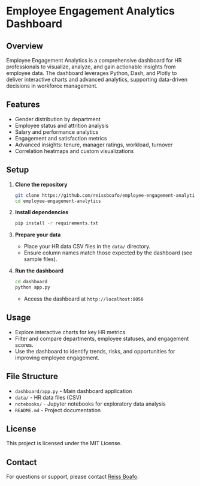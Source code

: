 
# Employee Engagement Analytics Dashboard

## Overview

Employee Engagement Analytics is a comprehensive dashboard for HR professionals to visualize, analyze, and gain actionable insights from employee data. The dashboard leverages Python, Dash, and Plotly to deliver interactive charts and advanced analytics, supporting data-driven decisions in workforce management.

## Features

- Gender distribution by department
- Employee status and attrition analysis
- Salary and performance analytics
- Engagement and satisfaction metrics
- Advanced insights: tenure, manager ratings, workload, turnover
- Correlation heatmaps and custom visualizations

## Setup

1. **Clone the repository**
   ```bash
   git clone https://github.com/reissboafo/employee-engagement-analytics.git
   cd employee-engagement-analytics
   ```

2. **Install dependencies**
   ```bash
   pip install -r requirements.txt
   ```

3. **Prepare your data**
   - Place your HR data CSV files in the `data/` directory.
   - Ensure column names match those expected by the dashboard (see sample files).

4. **Run the dashboard**
   ```bash
   cd dashboard
   python app.py
   ```
   - Access the dashboard at `http://localhost:8050`

## Usage

- Explore interactive charts for key HR metrics.
- Filter and compare departments, employee statuses, and engagement scores.
- Use the dashboard to identify trends, risks, and opportunities for improving employee engagement.

## File Structure

- `dashboard/app.py` - Main dashboard application
- `data/` - HR data files (CSV)
- `notebooks/` - Jupyter notebooks for exploratory data analysis
- `README.md` - Project documentation

## License

This project is licensed under the MIT License.

## Contact

For questions or support, please contact [Reiss Boafo](mailto:reissboafo@live.com).